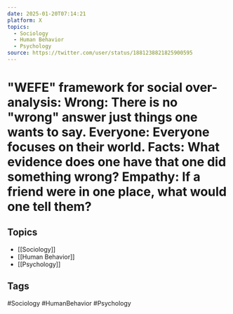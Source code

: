 ```yaml
---
date: 2025-01-20T07:14:21
platform: X
topics:
  - Sociology
  - Human Behavior
  - Psychology
source: https://twitter.com/user/status/1881238821825900595
---
```

# "WEFE" framework for social over-analysis: Wrong: There is no "wrong" answer just things one wants to say. Everyone: Everyone focuses on their world. Facts: What evidence does one have that one did something wrong? Empathy: If a friend were in one place, what would one tell them?

## Topics
- [[Sociology]]
- [[Human Behavior]]
- [[Psychology]]

## Tags
#Sociology #HumanBehavior #Psychology